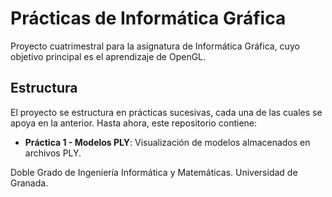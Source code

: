 Prácticas de Informática Gráfica
=============================

Proyecto cuatrimestral para la asignatura de Informática Gráfica, cuyo objetivo principal
es el aprendizaje de OpenGL.

## Estructura

El proyecto se estructura en prácticas sucesivas, cada una de las cuales se apoya en la anterior.
Hasta ahora, este repositorio contiene:

* **Práctica 1 - Modelos PLY**: Visualización de modelos almacenados en archivos PLY.


Doble Grado de Ingeniería Informática y Matemáticas. Universidad de Granada.
